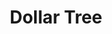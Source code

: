 ---
title: "Dollar Tree"
url: /chicago-ridge/dollar-tree-south-ridgeland-avenue/
shop: Kramladen
---